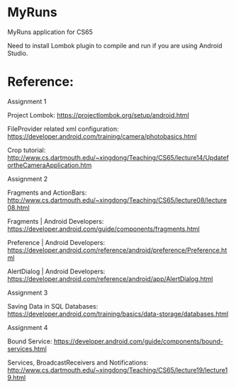 # MyRuns
MyRuns application for CS65

Need to install Lombok plugin to compile and run if you are using Android Studio.

# Reference:

Assignment 1

  Project Lombok: https://projectlombok.org/setup/android.html
  
  FileProvider related xml configuration: https://developer.android.com/training/camera/photobasics.html
  
  Crop tutorial: http://www.cs.dartmouth.edu/~xingdong/Teaching/CS65/lecture14/UpdatefortheCameraApplication.htm
  
Assignment 2

  Fragments and ActionBars: http://www.cs.dartmouth.edu/~xingdong/Teaching/CS65/lecture08/lecture08.html
  
  Fragments | Android Developers: https://developer.android.com/guide/components/fragments.html
  
  Preference | Android Developers: https://developer.android.com/reference/android/preference/Preference.html
  
  AlertDialog | Android Developers: https://developer.android.com/reference/android/app/AlertDialog.html

Assignment 3

  Saving Data in SQL Databases: https://developer.android.com/training/basics/data-storage/databases.html

Assignment 4

  Bound Service: https://developer.android.com/guide/components/bound-services.html

  Services, BroadcastReceivers and Notifications: http://www.cs.dartmouth.edu/~xingdong/Teaching/CS65/lecture19/lecture19.html
